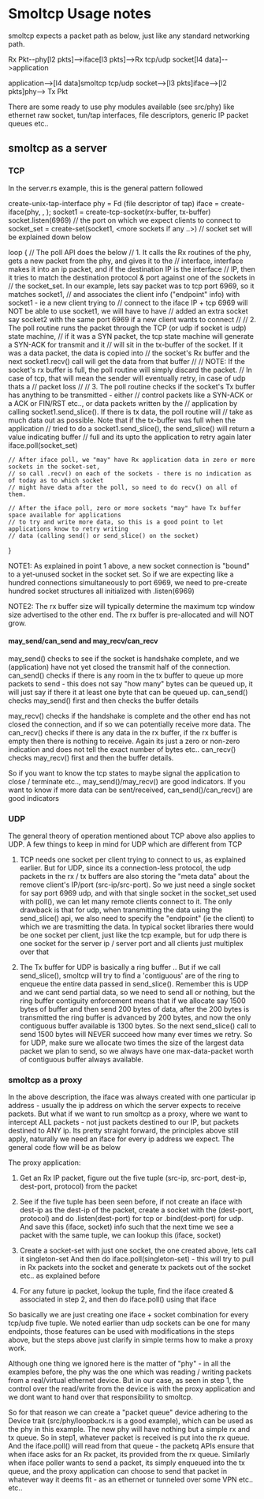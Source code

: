 # Smoltcp Usage notes

smoltcp expects a packet path as below, just like any standard networking path.

Rx Pkt--phy[l2 pkts]-->iface[l3 pkts]-->Rx tcp/udp socket[l4 data]-->application

application-->[l4 data]smoltcp tcp/udp socket-->[l3 pkts]iface-->[l2 pkts]phy--> Tx Pkt

There are some ready to use phy modules available (see src/phy) like ethernet raw socket,
tun/tap interfaces, file descriptors, generic IP packet queues etc.. 

## smoltcp as a server

### TCP

In the server.rs example, this is the general pattern followed

  create-unix-tap-interface
  phy = Fd (file descriptor of tap)
  iface = create-iface(phy, <ip address of iface>, <mac address of phy>);
  socket1 = create-tcp-socket(rx-buffer, tx-buffer)
  socket.listen(6969) // the port on which we expect clients to connect to
  socket_set = create-set(socket1, <more sockets if any ..>) // socket set will be explained down below

  loop {
    // The poll API does the below
    // 1. It calls the Rx routines of the phy, gets a new packet from the phy, and gives it to the 
    //    interface, interface makes it into an ip packet, and if the destination IP is the interface
    //    IP, then it tries to match the destination protocol & port against one of the sockets in 
    //    the socket_set. In our example, lets say packet was to tcp port 6969, so it matches socket1,
    //    and associates the client info ("endpoint" info) with socket1 - ie a new client trying to
    //    connect to the iface IP + tcp 6969 will NOT be able to use socket1, we will have to have 
    //    added an extra socket say socket2 with the same port 6969 if a new client wants to connect
    //
    // 2. The poll routine runs the packet through the TCP (or udp if socket is udp) state machine, 
    //    if it was a SYN packet, the tcp state machine will generate a SYN-ACK for transmit and it
    //    will sit in the tx-buffer of the socket. If it was a data packet, the data is copied into 
    //    the socket's Rx buffer and the next socket1.recv() call will get the data from that buffer
    //
    //    NOTE: If the socket's rx buffer is full, the poll routine will simply discard the packet.
    //    In case of tcp, that will mean the sender will eventually retry, in case of udp thats a 
    //    packet loss
    //
    // 3. The poll routine checks if the socket's Tx buffer has anything to be transmitted - either 
    //    control packets like a SYN-ACK or a ACK or FIN/RST etc.., or data packets written by the
    //    application by calling socket1.send_slice(). If there is tx data, the poll routine will
    //    take as much data out as possible. Note that if the tx-buffer was full when the application
    //    tried to do a socket1.send_slice(), the send_slice() will return a value indicating buffer
    //    full and its upto the application to retry again later
    iface.poll(socket_set) 

    // After iface poll, we "may" have Rx application data in zero or more sockets in the socket-set,
    // so call .recv() on each of the sockets - there is no indication as of today as to which socket
    // might have data after the poll, so need to do recv() on all of them.

    // After the iface poll, zero or more sockets "may" have Tx buffer space available for applications
    // to try and write more data, so this is a good point to let applications know to retry writing
    // data (calling send() or send_slice() on the socket)
  }

NOTE1: As explained in point 1 above, a new socket connection is "bound" to a yet-unused socket in
the socket set. So if we are expecting like a hundred connections simultaneously to port 6969, we
need to pre-create hundred socket structures all initialized with .listen(6969)

NOTE2: The rx buffer size will typically determine the maximum tcp window size advertised to the
other end. The rx buffer is pre-allocated and will NOT grow.

#### may_send/can_send and may_recv/can_recv

may_send() checks to see if the socket is handshake complete, and we (application) have not yet closed 
the transmit half of the connection. can_send() checks if there is any room in the tx buffer to queue
up more packets to send - this does not say "how many" bytes can be queued up, it will just say if there
it at least one byte that can be queued up. can_send() checks may_send() first and then checks the
buffer details

may_recv() checks if the handshake is complete and the other end has not closed the connection, and if
so we can potentially receive more data. The can_recv() checks if there is any data in the rx buffer,
if the rx buffer is empty then there is nothing to receive. Again its just a zero or non-zero indication
and does not tell the exact number of bytes etc.. can_recv() checks may_recv() first and then the
buffer details.

So if you want to know the tcp states to maybe signal the application to close / terminate etc..,
may_send()/may_recv() are good indicators. If you want to know if more data can be sent/received,
can_send()/can_recv() are good indicators

### UDP

The general theory of operation mentioned about TCP above also applies to UDP. A few things to keep
in mind for UDP which are different from TCP

1. TCP needs one socket per client trying to connect to us, as explained earlier. But for UDP, since
   its a connection-less protocol, the udp packets in the rx / tx buffers are also storing the 
   "meta data" about the remove client's IP/port (src-ip/src-port). So we just need a single socket
   for say port 6969 udp, and with that single socket in the socket_set used with poll(), we can let
   many remote clients connect to it. The only drawback is that for udp, when transmitting the data
   using the send_slice() api, we also need to specify the "endpoint" (ie the client) to which we
   are trasmitting the data. In typical socket libraries there would be one socket per client, just
   like the tcp example, but for udp there is one socket for the server ip / server port and all
   clients just multiplex over that

2. The Tx buffer for UDP is basically a ring buffer .. But if we call send_slice(), smoltcp will
   try to find a 'contiguous' are of the ring to enqueue the entire data passed in send_slice().
   Remember this is UDP and we cant send partial data, so we need to send all or nothing, but the
   ring buffer contiguity enforcement means that if we allocate say 1500 bytes of buffer and then
   send 200 bytes of data, after the 200 bytes is transmitted the ring buffer is advanced by 200 bytes,
   and now the only contiguous buffer available is 1300 bytes. So the next send_slice() call to 
   send 1500 bytes will NEVER succeed how many ever times we retry. So for UDP, make sure we 
   allocate two times the size of the largest data packet we plan to send, so we always have one
   max-data-packet worth of contiguous buffer always available.


### smoltcp as a proxy 

In the above description, the iface was always created with one particular ip address - usually
the ip address on which the server expects to receive packets. But what if we want to run smoltcp
as a proxy, where we want to intercept ALL packets - not just packets destined to our IP, but packets
destined to ANY ip. Its pretty straight forward, the principles above still apply, naturally we
need an iface for every ip address we expect. The general code flow will be as below

The proxy application:

1. Get an Rx IP packet, figure out the five tuple (src-ip, src-port, dest-ip, dest-port, protocol)
   from the packet

2. See if the five tuple has been seen before, if not create an iface with dest-ip as the dest-ip
   of the packet, create a socket with the (dest-port, protocol) and do .listen(dest-port) for 
   tcp or .bind(dest-port) for udp. And save this (iface, socket) info such that the next time
   we see a packet with the same tuple, we can lookup this (iface, socket)

3. Create a socket-set with just one socket, the one created above, lets call it singleton-set
   And then do iface.poll(singleton-set) - this will try to pull in Rx packets into the socket
   and generate tx packets out of the socket etc.. as explained before

4. For any future ip packet, lookup the tuple, find the iface created & associated in step 2,
   and then do iface.poll() using that iface

So basically we are just creating one iface + socket combination for every tcp/udp five tuple.
We noted earlier than udp sockets can be one for many endpoints, those features can be used 
with modifications in the steps above, but the steps above just clarify in simple terms how
to make a proxy work.

Although one thing we ignored here is the matter of "phy" - in all the examples before, the
phy was the one which was reading / writing packets from a real/virtual ethernet device. But
in our case, as seen in step 1, the control over the read/write from the device is with the
proxy application and we dont want to hand over that responsibility to smoltcp. 

So for that reason we can create a "packet queue" device adhering to the Device trait 
(src/phy/loopback.rs is a good example), which can be used as the phy in this example.
The new phy will have nothing but a simple rx and tx queue. So in step1, whatever packet is 
received is put into the rx queue. And the iface.poll() will read from that queue - the packetq
APIs ensure that when iface asks for an Rx packet, its provided from the rx queue. Similarly 
when iface poller wants to send a packet, its simply enqueued into the tx queue, and the proxy
application can choose to send that packet in whatever way it deems fit - as an ethernet or 
tunneled over some VPN etc.. etc..


